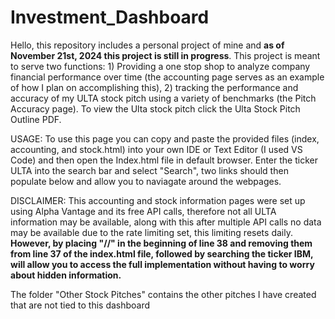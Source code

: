# Investment_Dashboard
Hello, this repository includes a personal project of mine and **as of November 21st, 2024 this project is still in progress**.
This project is meant to serve two functions: 1) Providing a one stop shop to analyze company financial performance over time (the accounting page serves as an example of how I plan on accomplishing this), 2) tracking the performance and accuracy of my ULTA stock pitch using a variety of benchmarks (the Pitch Accuracy page). To view the Ulta stock pitch click the Ulta Stock Pitch Outline PDF.

USAGE:
To use this page you can copy and paste the provided files (index, accounting, and stock.html) into your own IDE or Text Editor (I used VS Code) and then open the Index.html file in default browser. Enter the ticker ULTA into the search bar and select "Search", two links should then populate below and allow you to naviagate around the webpages.

DISCLAIMER: This accounting and stock information pages were set up using Alpha Vantage and its free API calls, therefore not all ULTA information may be available, along with this after multiple API calls no data may be available due to the rate limiting set, this limiting resets daily. **However, by placing "//" in the beginning of line 38 and removing them from line 37 of the index.html file, followed by searching the ticker IBM, will allow you to access the full implementation without having to worry about hidden information.**

The folder "Other Stock Pitches" contains the other pitches I have created that are not tied to this dashboard
